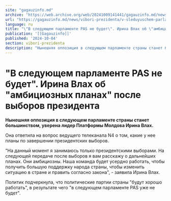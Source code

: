 ```yaml
---
site: "gagauzinfo.md"
archive: "https://web.archive.org/web/20241009141441/gagauzinfo.md/news/vibori-prezidenta/v-sleduyuschem-parlamente-pas-ne-budet-irina-vlah-ob-ambitsioznih-planah-posle-viborov-prezidenta"
url: "https://gagauzinfo.md/news/vibori-prezidenta/v-sleduyuschem-parlamente-pas-ne-budet-irina-vlah-ob-ambitsioznih-planah-posle-viborov-prezidenta"
language: ru
title: "\"В следующем парламенте PAS не будет\". Ирина Влах об \"амбициозных планах\" после выборов президента"
publication: '[[Gagauzinfo]]'
published: '2024-10-04'
section: vibori-prezidenta
description: "Нынешняя оппозиция в следующем парламенте страны станет большинством, уверена лидер Платформы Молдова Ирина Влах."
---
```


# "В следующем парламенте PAS не будет". Ирина Влах об "амбициозных планах" после выборов президента

**Нынешняя оппозиция в следующем парламенте страны станет большинством, уверена лидер Платформы Молдова Ирина Влах.**

Она ответила на вопрос ведущего телеканала N4 о том, какие у нее планы по завершении президентских выборов.

"На данный момент я занимаюсь только президентскими выборами. На следующей передаче после выборов я вам расскажу о дальнейших планах. Они амбициозны. Наша команда будет усердно работать, чтобы получить большую поддержку народа страны, чтобы изменить ситуацию в стране и править согласно закона", - заявила Ирина Влах.

Политик подчеркнула, что политические партии страны "будут хорошо работать", в результате чего "в следующем парламенте PAS уже не будет".